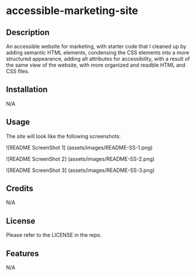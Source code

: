 # accessible-marketing-site


## Description

An accessible website for marketing, with starter code that I cleaned up by adding semantic HTML elements, condensing the CSS elements into a more structured appearance, adding alt attributes for accessibility, with a result of the same view of the website, with more organized and readble HTML and CSS files.

## Installation

N/A

## Usage

The site will look like the following screenshots:

![README ScreenShot 1] (assets/images/README-SS-1.png)

![README ScreenShot 2] (assets/images/README-SS-2.png)

![README ScreenShot 3] (assets/images/README-SS-3.png)

## Credits

N/A

## License

Please refer to the LICENSE in the repo.

## Features

N/A

